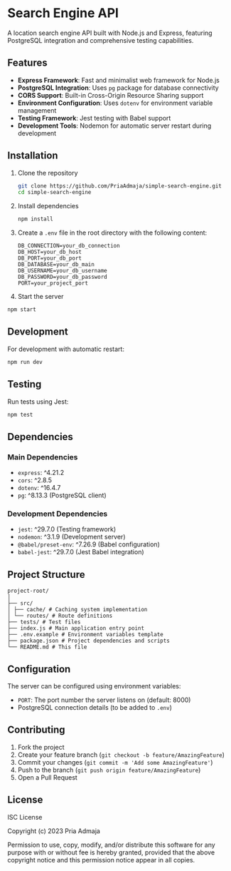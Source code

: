 # Search Engine API

A location search engine API built with Node.js and Express, featuring PostgreSQL integration and comprehensive testing capabilities.

## Features

- **Express Framework**: Fast and minimalist web framework for Node.js
- **PostgreSQL Integration**: Uses `pg` package for database connectivity
- **CORS Support**: Built-in Cross-Origin Resource Sharing support
- **Environment Configuration**: Uses `dotenv` for environment variable management
- **Testing Framework**: Jest testing with Babel support
- **Development Tools**: Nodemon for automatic server restart during development

## Installation

1. Clone the repository

   ```bash
   git clone https://github.com/PriaAdmaja/simple-search-engine.git
   cd simple-search-engine
   ```

2. Install dependencies

   ```bash
   npm install
   ```

3. Create a `.env` file in the root directory with the following content:

   ```env
   DB_CONNECTION=your_db_connection
   DB_HOST=your_db_host
   DB_PORT=your_db_port
   DB_DATABASE=your_db_main
   DB_USERNAME=your_db_username
   DB_PASSWORD=your_db_password
   PORT=your_project_port
   ```

4. Start the server

```bash
npm start
```

## Development

For development with automatic restart:

```bash
npm run dev
```

## Testing

Run tests using Jest:

```bash
npm test
```

## Dependencies

### Main Dependencies

- `express`: ^4.21.2
- `cors`: ^2.8.5
- `dotenv`: ^16.4.7
- `pg`: ^8.13.3 (PostgreSQL client)

### Development Dependencies

- `jest`: ^29.7.0 (Testing framework)
- `nodemon`: ^3.1.9 (Development server)
- `@babel/preset-env`: ^7.26.9 (Babel configuration)
- `babel-jest`: ^29.7.0 (Jest Babel integration)

## Project Structure

```
project-root/
│
├── src/
│ ├── cache/ # Caching system implementation
│ └── routes/ # Route definitions
├── tests/ # Test files
├── index.js # Main application entry point
├── .env.example # Environment variables template
├── package.json # Project dependencies and scripts
└── README.md # This file
```

## Configuration

The server can be configured using environment variables:

- `PORT`: The port number the server listens on (default: 8000)
- PostgreSQL connection details (to be added to `.env`)

## Contributing

1. Fork the project
2. Create your feature branch (`git checkout -b feature/AmazingFeature`)
3. Commit your changes (`git commit -m 'Add some AmazingFeature'`)
4. Push to the branch (`git push origin feature/AmazingFeature`)
5. Open a Pull Request

## License

ISC License

Copyright (c) 2023 Pria Admaja

Permission to use, copy, modify, and/or distribute this software for any purpose with or without fee is hereby granted, provided that the above copyright notice and this permission notice appear in all copies.

